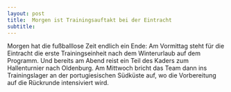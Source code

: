 ```yaml
---
layout: post
title:  Morgen ist Trainingsauftakt bei der Eintracht
subtitle:  
---
```


Morgen hat die fußballlose Zeit endlich ein Ende: Am Vormittag steht für die Eintracht die erste Trainingseinheit nach dem Winterurlaub auf dem Programm. Und bereits am Abend reist ein Teil des Kaders zum Hallenturnier nach Oldenburg. Am Mittwoch bricht das Team dann ins Trainingslager an der portugiesischen Südküste auf, wo die Vorbereitung auf die Rückrunde intensiviert wird.


